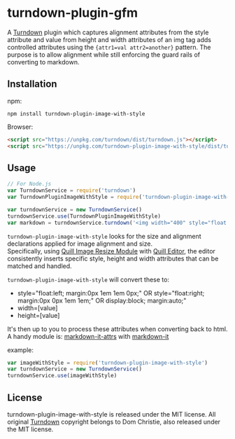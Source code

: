 # turndown-plugin-gfm

A [Turndown](https://github.com/domchristie/turndown) plugin which captures alignment attributes from the style attribute and value from height and width attributes of an img tag adds controlled attributes using the `{attr1=val attr2=another}` pattern.  The purpose is to allow alignment while still enforcing the guard rails of converting to markdown.

## Installation

npm:

```
npm install turndown-plugin-image-with-style
```

Browser:

```html
<script src="https://unpkg.com/turndown/dist/turndown.js"></script>
<script src="https://unpkg.com/turndown-plugin-image-with-style/dist/turndown-plugin-image-with-style.js"></script>
```

## Usage

```js
// For Node.js
var TurndownService = require('turndown')
var TurndownPluginImageWithStyle = require('turndown-plugin-image-with-style')

var turndownService = new TurndownService()
turndownService.use(TurndownPluginImageWithStyle)
var markdown = turndownService.turndown('<img width="400" style="float:left" src="https://http.cat/405" alt="so awesome"/>')
```

`turndown-plugin-image-with-style` looks for the size and alignment declarations applied for image alignment and size.  
Specifically, using [Quill Image Resize Module](https://github.com/kensnyder/quill-image-resize-module) with [Quill Editor](https://quilljs.com), the editor consistently inserts specific style, height and width attributes that can be matched and handled.  

`turndown-plugin-image-with-style` will convert these to:
- style="float:left; margin:0px 1em 1em 0px;" OR style="float:right; margin:0px 0px 1em 1em;" OR display:block; margin:auto;"
- width=[value]
- height=[value]

It's then up to you to process these attributes when converting back to html.  
A handy module is: [markdown-it-attrs](https://github.com/arve0/markdown-it-attrs)
with [markdown-it](https://github.com/markdown-it/markdown-it)

example:

```js
var imageWithStyle = require('turndown-plugin-image-with-style')
var turndownService = new TurndownService()
turndownService.use(imageWithStyle)
```

## License

turndown-plugin-image-with-style is released under the MIT license.  All original [Turndown](https://github.com/domchristie/turndown) copyright belongs to Dom Christie, also released under the MIT license.

